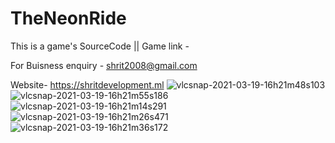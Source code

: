 # TheNeonRide

This is a game's SourceCode || Game link - 

For Buisness enquiry - shrit2008@gmail.com

Website- https://shritdevelopment.ml
![vlcsnap-2021-03-19-16h21m48s103](https://user-images.githubusercontent.com/67160842/111769550-5d4f0680-88cf-11eb-9d5f-73104f4b0670.png)
![vlcsnap-2021-03-19-16h21m55s186](https://user-images.githubusercontent.com/67160842/111769563-6049f700-88cf-11eb-93b2-92ef9976357b.png)
![vlcsnap-2021-03-19-16h21m14s291](https://user-images.githubusercontent.com/67160842/111769567-617b2400-88cf-11eb-9da2-bb2918208c53.png)
![vlcsnap-2021-03-19-16h21m26s471](https://user-images.githubusercontent.com/67160842/111769573-64761480-88cf-11eb-936e-2dd9e50c5672.png)
![vlcsnap-2021-03-19-16h21m36s172](https://user-images.githubusercontent.com/67160842/111769597-6b9d2280-88cf-11eb-8fda-03a6595223d8.png)
